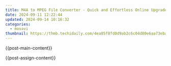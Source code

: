 ```yaml
---
title: M4A to MPEG File Converter - Quick and Effortless Online Upgrade at No Cost by Movavi
date: 2024-09-11 12:22:44
updated: 2024-09-14 10:16:32
categories:
  - movavi
thumbnail: https://thmb.techidaily.com/4ea85f8fd0d9ab2c6c04d80e6aa73ebac967f8aac30c01b0db47479107c6b7f9.jpg
---
```


{{post-main-content}}

<ins class="adsbygoogle"
     style="display:block"
     data-ad-format="autorelaxed"
     data-ad-client="ca-pub-7571918770474297"
     data-ad-slot="1223367746"></ins>

{{post-assign-content}}

<ins class="adsbygoogle"
     style="display:block"
     data-ad-client="ca-pub-7571918770474297"
     data-ad-slot="8358498916"
     data-ad-format="auto"
     data-full-width-responsive="true"></ins>
